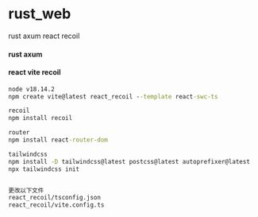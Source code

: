 # rust_web
rust axum react recoil


#### rust axum


#### react vite recoil
```cmd
node v18.14.2
npm create vite@latest react_recoil --template react-swc-ts

recoil
npm install recoil

router
npm install react-router-dom

tailwindcss
npm install -D tailwindcss@latest postcss@latest autoprefixer@latest
npx tailwindcss init


更改以下文件
react_recoil/tsconfig.json
react_recoil/vite.config.ts
```
